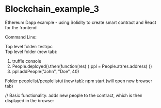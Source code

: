 # Blockchain_example_3
Ethereum Dapp example - using Solidity to create smart contract and React for the frontend

Command Line: </br>

Top level folder: testrpc </br>
Top level folder (new tab): </br>
  1) truffle console </br>
  2) People.deployed().then(function(res) { ppl = People.at(res.address) }) </br>
  3) ppl.addPeople("John", "Doe", 40) </br>
  
Folder peoplelist/peoplelistui (new tab): npm start (will open new browser tab) </br>


// Basic functionality: adds new people to the contract, which is then displayed in the browser

